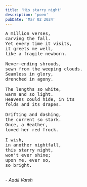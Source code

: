 ```yaml
---
title: 'His starry night'
description: 'poem'
pubDate: 'Mar 02 2024'
---
```


<pre>
A million verses,
carving the fall.
Yet every time it visits,
it greets me well,
like a fragile newborn.

Never-ending shrouds,
sewn from the weeping clouds.
Seamless in glory,
drenched in agony.

The lengths so white,
warm and so light.
Heavens could hide, in its
folds and its drapes.

Drifting and dashing,
the current so stark.
Once, a Heather,
loved her red frock.

I wish,
in another nightfall,
this starry night,
won't ever shine;
upon me, ever so,
so bright.

</pre>

*- Aadil Varsh*

